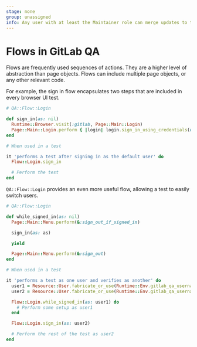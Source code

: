```yaml
---
stage: none
group: unassigned
info: Any user with at least the Maintainer role can merge updates to this content. For details, see https://docs.gitlab.com/ee/development/development_processes.html#development-guidelines-review.
---
```


# Flows in GitLab QA

Flows are frequently used sequences of actions. They are a higher level
of abstraction than page objects. Flows can include multiple page objects,
or any other relevant code.

For example, the sign in flow encapsulates two steps that are included
in every browser UI test.

```ruby
# QA::Flow::Login

def sign_in(as: nil)
  Runtime::Browser.visit(:gitlab, Page::Main::Login)
  Page::Main::Login.perform { |login| login.sign_in_using_credentials(user: as) }
end

# When used in a test

it 'performs a test after signing in as the default user' do
  Flow::Login.sign_in

  # Perform the test
end
```

`QA::Flow::Login` provides an even more useful flow, allowing a test to easily switch users.

```ruby
# QA::Flow::Login

def while_signed_in(as: nil)
  Page::Main::Menu.perform(&:sign_out_if_signed_in)

  sign_in(as: as)

  yield

  Page::Main::Menu.perform(&:sign_out)
end

# When used in a test

it 'performs a test as one user and verifies as another' do
  user1 = Resource::User.fabricate_or_use(Runtime::Env.gitlab_qa_username_1, Runtime::Env.gitlab_qa_password_1)
  user2 = Resource::User.fabricate_or_use(Runtime::Env.gitlab_qa_username_2, Runtime::Env.gitlab_qa_password_2)

  Flow::Login.while_signed_in(as: user1) do
    # Perform some setup as user1
  end

  Flow::Login.sign_in(as: user2)

  # Perform the rest of the test as user2
end
```
